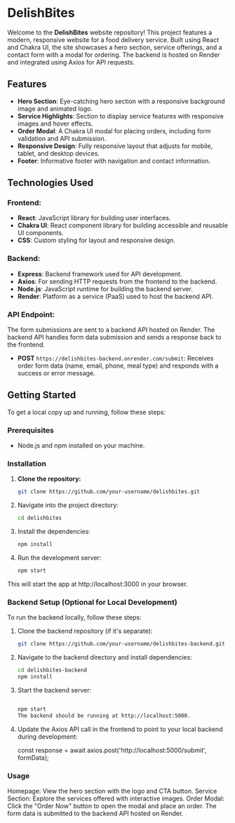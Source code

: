 # DelishBites

Welcome to the **DelishBites** website repository! This project features a modern, responsive website for a food delivery service. Built using React and Chakra UI, the site showcases a hero section, service offerings, and a contact form with a modal for ordering. The backend is hosted on Render and integrated using Axios for API requests.

## Features

- **Hero Section**: Eye-catching hero section with a responsive background image and animated logo.
- **Service Highlights**: Section to display service features with responsive images and hover effects.
- **Order Modal**: A Chakra UI modal for placing orders, including form validation and API submission.
- **Responsive Design**: Fully responsive layout that adjusts for mobile, tablet, and desktop devices.
- **Footer**: Informative footer with navigation and contact information.

## Technologies Used

### Frontend:

- **React**: JavaScript library for building user interfaces.
- **Chakra UI**: React component library for building accessible and reusable UI components.
- **CSS**: Custom styling for layout and responsive design.

### Backend:

- **Express**: Backend framework used for API development.
- **Axios**: For sending HTTP requests from the frontend to the backend.
- **Node.js**: JavaScript runtime for building the backend server.
- **Render**: Platform as a service (PaaS) used to host the backend API.

### API Endpoint:

The form submissions are sent to a backend API hosted on Render. The backend API handles form data submission and sends a response back to the frontend.

- **POST** `https://delishbites-backend.onrender.com/submit`: Receives order form data (name, email, phone, meal type) and responds with a success or error message.

## Getting Started

To get a local copy up and running, follow these steps:

### Prerequisites

- Node.js and npm installed on your machine.

### Installation

1. **Clone the repository:**

   ```bash
   git clone https://github.com/your-username/delishbites.git

2. Navigate into the project directory:

   ```bash
   cd delishbites

3. Install the dependencies:

   ```bash
   npm install
4. Run the development server:

   ```bash
   npm start
This will start the app at http://localhost:3000 in your browser.


### Backend Setup (Optional for Local Development)

 To run the backend locally, follow these steps:

 1. Clone the backend repository (if it's separate):

    ```bash
    git clone https://github.com/your-username/delishbites-backend.git

 2. Navigate to the backend directory and install dependencies:

    ```bash
    cd delishbites-backend
    npm install

 3. Start the backend server:

    ```bash

    npm start
    The backend should be running at http://localhost:5000.

 4. Update the Axios API call in the frontend to point to your local backend during development:

    const response = await axios.post('http://localhost:5000/submit', formData);


### Usage 
 Homepage: View the hero section with the logo and CTA button.
 Service Section: Explore the services offered with interactive images.
 Order Modal: Click the "Order Now" button to open the modal and place an order. The form data is submitted to the backend API hosted on Render.
